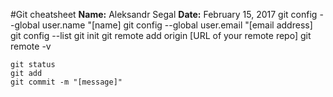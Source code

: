 #Git cheatsheet
**Name:** Aleksandr Segal
**Date:** February 15, 2017
    git config --global user.name "[name]
    git config --global user.email "[email address]
    git config --list
    git init
    git remote add origin [URL of your remote repo]
    git remote -v

    git status
    git add
    git commit -m "[message]"
